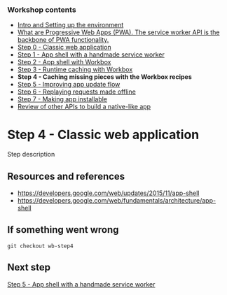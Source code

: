### Workshop contents

- [Intro and Setting up the environment](README.md)
- [What are Progressive Web Apps (PWA). The service worker API is the backbone of PWA functionality.](theory.md)
- [Step 0 - Classic web application](practice-step0.md)
- [Step 1 - App shell with a handmade service worker](practice-step1.md)
- [Step 2 - App shell with Workbox](practice-step2.md)
- [Step 3 - Runtime caching with Workbox](practice-step3.md)
- **Step 4 - Caching missing pieces with the Workbox recipes**
- [Step 5 - Improving app update flow](practice-step5.md)
- [Step 6 - Replaying requests made offline](practice-step6.md)
- [Step 7 - Making app installable](practice-step7.md)
- [Review of other APIs to build a native-like app](other-apis.md)

# Step 4 - Classic web application

Step description

## Resources and references

- https://developers.google.com/web/updates/2015/11/app-shell
- https://developers.google.com/web/fundamentals/architecture/app-shell

## If something went wrong
```
git checkout wb-step4
```

## Next step
[Step 5 - App shell with a handmade service worker](practice-step5.md)

